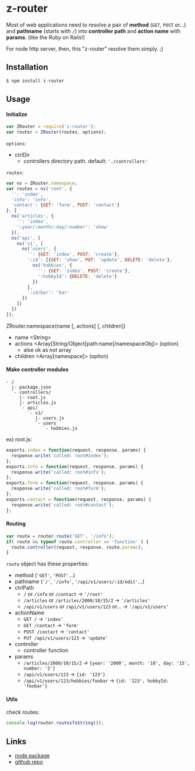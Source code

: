 z-router
==

Most of web applications need to resolve a pair of **method** (`GET`, `POST` or...) and **pathname** (starts with `/`) into **controller path** and **action name** with **params**. (like the Ruby on Rails!)

For node http server, then, this "z-router" resolve them simply. ;)

## Installation
```sh
$ npm install z-router
```

## Usage

#### Initialize

```js
var ZRouter = require('z-router');
var router = ZRouter(routes, options);
```

`options`:
- ctrlDir
  - controllers directory path. default: `'./controllers'`


`routes`:

```js
var ns = ZRouter.namespace;
var routes = ns('root', {
  '': 'index',
  'info': 'info',
  'contact': {GET: 'form', POST: 'contact'}
}, [
  ns('articles', {
    '': 'index',
    ':year/:month/:day/:number': 'show'
  }),
  ns('api', [
    ns('v1', [
      ns('users', {
        '': {GET: 'index', POST: 'create'},
        ':id': [{GET: 'show', PUT: 'update', DELETE: 'delete'},
          ns('hobbies', {
            '': {GET: 'index', POST: 'create'},
            ':hobbyId': {DELETE: 'delete'}
          })
        ],
        ':id/bar': 'bar'
      })
    ])
  ])
]);
```

ZRouter.namespace(name [, actions] [, children])
  - name &lt;String&gt;
  - actions &lt;Array[String/Object[path:name]/namespaceObj]&gt; (option)
    - alse ok as not array
  - children &lt;Array[namespace]&gt; (option)

#### Make controller modules

```
- /
  |- package.json
  `- controllers/
     |- root.js
     |- articles.js
     `- api/
        `- v1/
           |- users.js
           `- users
              `- hobbies.js
```

ex) root.js:
```js
exports.index = function(request, response, params) {
  response.write('called: root#index');
};
exports.info = function(request, response, params) {
  response.write('called: root#info');
};
exports.form = function(request, response, params) {
  response.write('called: root#form');
};
exports.contact = function(request, response, params) {
  response.write('called: root#contact');
};
```

#### Routing

```js
var route = router.route('GET', '/info');
if( route && typeof route.controller == 'function' ) {
  route.controller(request, response, route.params);
}
```

`route` object has these properties:
- method (`'GET'`, `'POST'`...)
- pathname (`'/'`, `'/info'`, `'/api/v1/users/:id/edit'`...)
- ctrlPath
  - `/` or `/info` or `/contact` -> `'/root'`
  - `/articles` or `/articles/2000/10/15/2` -> `'/articles'`
  - `/api/v1/users` or `/api/v1/users/123` or... -> `'/api/v1/users'`
- actionName
  - `GET /` -> `'index'`
  - `GET /contact` -> `'form'`
  - `POST /contact` -> `'contact'`
  - `PUT /api/v1/users/123` -> `'update'`
- controller
  - controller function
- params
  - `/articles/2000/10/15/2` -> `{year: '2000', month: '10', day: '15', number: '2'}`
  - `/api/v1/users/123` -> `{id: '123'}`
  - `/api/v1/users/123/hobbies/foobar` -> `{id: '123', hobbyId: 'foobar'}`

#### Utils

check routes:

```js
console.log(router.routesToString());
```

## Links

- [node package](https://www.npmjs.com/package/z-router)
- [github repo](https://github.com/ztrehagem/node-z-router)
